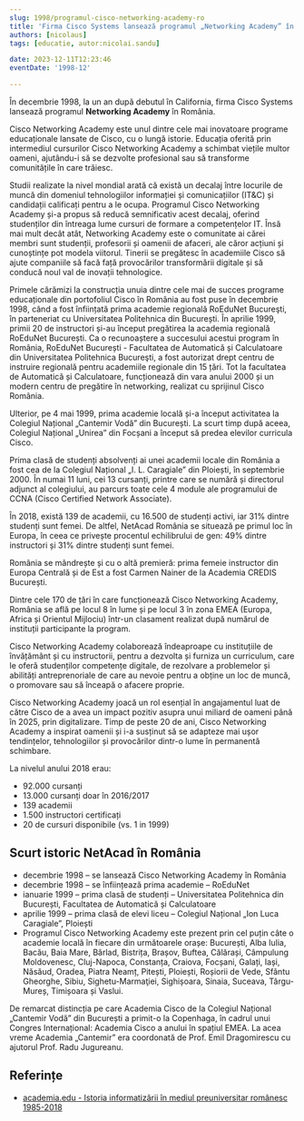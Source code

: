 ```yaml
---
slug: 1998/programul-cisco-networking-academy-ro
title: 'Firma Cisco Systems lansează programul „Networking Academy” în România'
authors: [nicolaus]
tags: [educatie, autor:nicolai.sandu]

date: 2023-12-11T12:23:46
eventDate: '1998-12'

---
```


În decembrie 1998, la un an după debutul în California, firma Cisco Systems
lansează programul **Networking Academy** în România.

<!-- truncate -->

Cisco Networking Academy este unul dintre cele mai inovatoare programe
educaționale lansate de Cisco, cu o lungă istorie. Educația oferită prin intermediul cursurilor
Cisco Networking Academy a schimbat viețile multor oameni, ajutându-i să se
dezvolte profesional sau să transforme comunitățile în care trăiesc.

Studii realizate la nivel mondial arată că există un decalaj între locurile de muncă din domeniul tehnologiilor
informației și comunicațiilor (IT&C) și candidații calificați pentru a le ocupa. Programul Cisco Networking
Academy și-a propus să reducă semnificativ acest decalaj, oferind studenților din întreaga lume cursuri de
formare a competențelor IT. Însă mai mult decât atât, Networking Academy este o comunitate ai cărei membri
sunt studenții, profesorii și oamenii de afaceri, ale căror acțiuni și cunoștințe pot modela viitorul. Tinerii se
pregătesc în academiile Cisco să ajute companiile să facă față provocărilor transformării digitale și să conducă
noul val de inovații tehnologice.

Primele cărămizi la construcția unuia dintre cele mai de succes programe educaționale din portofoliul Cisco
în România au fost puse în decembrie 1998, când a fost înființată prima academie regională RoEduNet
Bucureşti, în parteneriat cu Universitatea Politehnica din București. În aprilie 1999, primii 20 de instructori și-au început pregătirea la academia regională RoEduNet București. Ca o recunoaștere a succesului acestui
program în România, RoEduNet București - Facultatea de Automatică și Calculatoare din Universitatea
Politehnica Bucureşti, a fost autorizat drept centru de instruire regională pentru academiile regionale din 15
țări. Tot la facultatea de Automatică și Calculatoare, funcționează din vara anului 2000 și un modern centru de
pregătire în networking, realizat cu sprijinul Cisco România.

Ulterior, pe 4 mai 1999, prima academie locală și-a început activitatea la Colegiul Național „Cantemir
Vodă” din București. La scurt timp după aceea, Colegiul Național „Unirea” din Focșani a început să predea
elevilor curricula Cisco.

Prima clasă de studenți absolvenți ai unei academii locale din România a fost cea de la Colegiul Național
„I. L. Caragiale” din Ploiești, în septembrie 2000. În numai 11 luni, cei 13 cursanți, printre care se numără și
directorul adjunct al colegiului, au parcurs toate cele 4 module ale programului de CCNA (Cisco Certified
Network Associate).

În 2018, există 139 de academii, cu 16.500 de studenți activi, iar 31% dintre studenți sunt femei.
De altfel, NetAcad România se situează pe primul loc în Europa, în ceea ce privește procentul echilibrului
de gen: 49% dintre instructori și 31% dintre studenți sunt femei.

România se mândrește și cu o altă premieră: prima femeie instructor din Europa Centrală și de Est a fost
Carmen Nainer de la Academia CREDIS București.

Dintre cele 170 de țări în care funcționează Cisco Networking Academy, România se află pe locul 8 în lume
și pe locul 3 în zona EMEA (Europa, Africa și Orientul Mijlociu) într-un clasament realizat după numărul de
instituții participante la program.

Cisco Networking Academy colaborează îndeaproape cu instituțiile de învățământ și cu instructorii, pentru
a dezvolta și furniza un curriculum, care le oferă studenților competențe digitale, de rezolvare a problemelor
și abilități antreprenoriale de care au nevoie pentru a obține un loc de muncă, o promovare sau să înceapă o
afacere proprie.

Cisco Networking Academy joacă un rol esențial în angajamentul luat de către Cisco de a avea un impact
pozitiv asupra unui miliard de oameni până în 2025, prin digitalizare.
Timp de peste 20 de ani, Cisco Networking Academy a inspirat oamenii și i-a susținut să se adapteze mai ușor
tendințelor, tehnologiilor și provocărilor dintr-o lume în permanentă schimbare.

La nivelul anului 2018 erau:

- 92.000 cursanți
- 13.000 cursanți doar în 2016/2017
- 139 academii
- 1.500 instructori certificați
- 20 de cursuri disponibile (vs. 1 in 1999)

## Scurt istoric NetAcad în România

- decembrie 1998 – se lansează Cisco Networking Academy în
România
- decembrie 1998 – se înființează prima academie – RoEduNet
- ianuarie 1999 – prima clasă de studenți – Universitatea Politehnica din
București, Facultatea de Automatică și Calculatoare
- aprilie 1999 – prima clasă de elevi liceu – Colegiul Național „Ion Luca
Caragiale”, Ploiești
- Programul Cisco Networking Academy este prezent prin cel puțin câte
o academie locală în fiecare din următoarele orașe: București, Alba
Iulia, Bacău, Baia Mare, Bârlad, Bistrița, Brașov, Buftea, Călărași,
Câmpulung Moldovenesc, Cluj-Napoca, Constanța, Craiova, Focșani,
Galați, Iași, Năsăud, Oradea, Piatra Neamț, Pitești, Ploiești, Roșiorii
de Vede, Sfântu Gheorghe, Sibiu, Sighetu-Marmaţiei, Sighișoara,
Sinaia, Suceava, Târgu-Mureș, Timișoara și Vaslui.

De remarcat distincția pe care Academia Cisco de la Colegiul Național „Cantemir Vodă” din București a
primit-o la Copenhaga, în cadrul unui Congres Internațional: Academia Cisco a anului în spațiul EMEA.
La acea vreme Academia „Cantemir” era coordonată de Prof. Emil Dragomirescu cu ajutorul Prof. Radu
Jugureanu.

## Referințe

- [academia.edu - Istoria informatizării în mediul preuniversitar românesc 1985-2018](https://www.academia.edu/43375781/Istoria_informatizării_în_mediul_preuniversitar_românesc_1985_2018)
